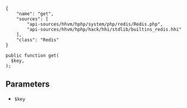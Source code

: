 ``` yamlmeta
{
    "name": "get",
    "sources": [
        "api-sources/hhvm/hphp/system/php/redis/Redis.php",
        "api-sources/hhvm/hphp/hack/hhi/stdlib/builtins_redis.hhi"
    ],
    "class": "Redis"
}
```




``` Hack
public function get(
  $key,
);
```




## Parameters




+ ` $key `
<!-- HHAPIDOC -->

